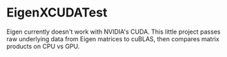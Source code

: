 # EigenXCUDATest
Eigen currently doesn't work with NVIDIA's CUDA. This little project passes raw underlying data from Eigen matrices
to cuBLAS, then compares matrix products on CPU vs GPU.
